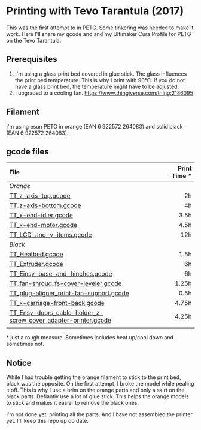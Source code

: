 # Printing with Tevo Tarantula (2017)
This was the first attempt to in PETG. Some tinkering was needed to make it work. Here I'll share my gcode and and my Ultimaker Cura Profile for PETG on the Tevo Tarantula.

## Prerequisites
1. I'm using a glass print bed covered in glue stick. The glass influences the print bed temperature. This is why I print with 90℃. If you do not have a glass print bed, the temperature might have to be adjusted.
2. I upgraded to a cooling fan. https://www.thingiverse.com/thing:2186095

## Filament
I'm using esun PETG in orange (EAN 6 922572 264083) and solid black (EAN 6 922572 264083).

## gcode files
| File | Print Time \* |
| :--- | ---: |
| *Orange* | |
| [TT_z-axis-top.gcode](gcode/Orange/TT_z-axis-top.gcode)          | 2h |
| [TT_z-axis-bottom.gcode](gcode/Orange/TT_z-axis-bottom.gcode)    | 4h |
| [TT_x-end-idler.gcode](gcode/Orange/TT_x-end-idler.gcode)        | 3.5h |
| [TT_x-end-motor.gcode](gcode/Orange/TT_x-end-motor.gcode)        | 4.5h |
| [TT_LCD-and-y-items.gcode](gcode/Orange/TT_LCD-and-y-items.gcode)| 12h |
| *Black* | |
| [TT_Heatbed.gcode](gcode/Black/TT_Heatbed.gcode)                 | 1.5h |
| [TT_Extruder.gcode](gcode/Black/TT_Extruder.gcode)               | 6h |
| [TT_Einsy-base-and-hinches.gcode](gcode/Black/TT_Einsy-base-and-hinches.gcode) | 6h |
| [TT_fan-shroud_fs-cover-leveler.gcode](gcode/Black/TT_fan-shroud_fs-cover-leveler.gcode) | 1.25h |
| [TT_plug-aligner_print-fan-support.gcode](gcode/Black/TT_plug-aligner_print-fan-support.gcode) | 0.5h |
| [TT_x-carriage-front-back.gcode](gcode/Black/TT_x-carriage-front-back.gcode) | 4.75h |
| [TT_Ensy-doors_cable-holder_z-screw_cover_adapter-printer.gcode](gcode/Black/TT_Ensy-doors_cable-holder_z-screw_cover_adapter-printer.gcode) | 4.25h |
|||






\* just a rough measure. Sometimes includes heat up/cool down and sometimes not.

## Notice
While I had trouble getting the orange filament to stick to the print bed, black was the opposite. On the first attempt, I broke the model while pealing it off. This is why I use a brim on the orange parts and only a skirt on the black parts.
Defiantly use a lot of glue stick. This helps the orange models to stick and makes it easier to remove the black ones.

I'm not done yet, printing all the parts. And I have not assembled the printer yet. I'll keep this repo up do date.
